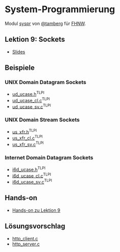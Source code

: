 # System-Programmierung
Modul [syspr]( https://www.fhnw.ch/de/studium/module/6008081) von [@tamberg](https://twitter.com/tamberg) für [FHNW](https://www.fhnw.ch/).

## Lektion 9: Sockets
- [Slides](http://www.tamberg.org/fhnw/2022/hs/Syspr09Sockets.pdf)

## Beispiele
### UNIX Domain Datagram Sockets
- [ud_ucase.h](http://man7.org/tlpi/code/online/book/sockets/ud_ucase.h.html)<sup>TLPI</sup>
- [ud_ucase_cl.c](http://man7.org/tlpi/code/online/book/sockets/ud_ucase_cl.c.html)<sup>TLPI</sup>
- [ud_ucase_sv.c](http://man7.org/tlpi/code/online/book/sockets/ud_ucase_sv.c.html)<sup>TLPI</sup>
### UNIX Domain Stream Sockets
- [us_xfr.h](http://man7.org/tlpi/code/online/book/sockets/us_xfr.h.html)<sup>TLPI</sup>
- [us_xfr_cl.c](http://man7.org/tlpi/code/online/book/sockets/us_xfr_cl.c.html)<sup>TLPI</sup>
- [us_xfr_sv.c](http://man7.org/tlpi/code/online/book/sockets/us_xfr_sv.c.html)<sup>TLPI</sup>
### Internet Domain Datagram Sockets
- [i6d_ucase.h](http://man7.org/tlpi/code/online/book/sockets/i6d_ucase.h.html)<sup>TLPI</sup>
- [i6d_ucase_cl.c](http://man7.org/tlpi/code/online/book/sockets/i6d_ucase_cl.c.html)<sup>TLPI</sup>
- [i6d_ucase_sv.c](http://man7.org/tlpi/code/online/book/sockets/i6d_ucase_sv.c.html)<sup>TLPI</sup>

## Hands-on
- [Hands-on zu Lektion 9](../../../../fhnw-syspr-work-09/blob/master/README.md)

## Lösungsvorschlag
- [http_client.c](http_client.c)
- [http_server.c](http_server.c)
